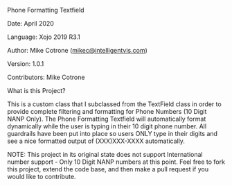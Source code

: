 Phone Formatting Textfield

Date: April 2020

Language: Xojo 2019 R3.1

Author: Mike Cotrone (mikec@intelligentvis.com)

Version: 1.0.1

Contributors: Mike Cotrone

What is this Project?

This is a custom class that I subclassed from the TextField class in order to provide complete filtering and formatting for Phone Numbers (10 Digit NANP Only). The Phone Formatting Textfield will automatically format dynamically while the user is typing in their 10 digit phone number. All guardrails have been put into place so users ONLY type in their digits and see a nice formatted output of (XXX)XXX-XXXX automatically.

NOTE: This project in its original state does not support International number support - Only 10 Digit NANP numbers at this point. Feel free to fork this project, extend the code base, and then make a pull request if you would like to contribute.

